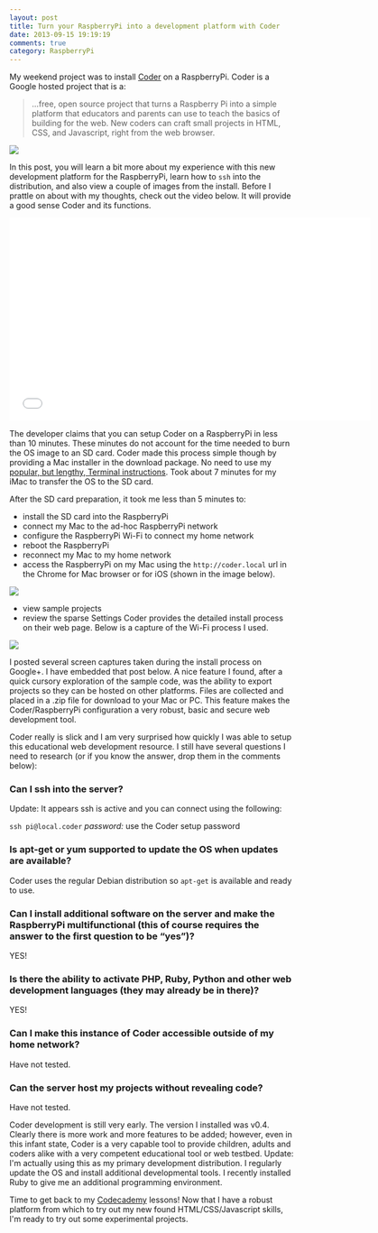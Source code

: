 ```yaml
---
layout: post
title: Turn your RaspberryPi into a development platform with Coder
date: 2013-09-15 19:19:19
comments: true
category: RaspberryPi
---
```


My weekend project was to install [Coder][1] on a RaspberryPi. Coder is a Google hosted project that is a:

> …free, open source project that turns a Raspberry Pi into a simple platform that educators and parents can use to teach the basics of building for the web. New coders can craft small projects in HTML, CSS, and Javascript, right from the web browser.

![][2]

In this post, you will learn a bit more about my experience with this new development platform for the RaspberryPi, learn how to `ssh` into the distribution, and also view a couple of images from the install. Before I prattle on about with my thoughts, check out the video below. It will provide a good sense Coder and its functions.

<iframe width="640" height="360" src="//www.youtube.com/embed/wH24YwdayFg" frameborder="0" allowfullscreen></iframe>

The developer claims that you can setup Coder on a RaspberryPi in less than 10 minutes. These minutes do not account for the time needed to burn the OS image to an SD card. Coder made this process simple though by providing a Mac installer in the download package. No need to use my [popular, but lengthy, Terminal instructions][3]. Took about 7 minutes for my iMac to transfer the OS to the SD card.

After the SD card preparation, it took me less than 5 minutes to:

* install the SD card into the RaspberryPi
* connect my Mac to the ad-hoc RaspberryPi network
* configure the RaspberryPi Wi-Fi to connect my home network
* reboot the RaspberryPi
* reconnect my Mac to my home network
* access the RaspberryPi on my Mac using the `http://coder.local` url in the Chrome for Mac browser or for iOS (shown in the image below).

![][4]

* view sample projects
* review the sparse Settings
Coder provides the detailed install process on their web page. Below is a capture of the Wi-Fi process I used.

![][5]

I posted several screen captures taken during the install process on Google+. I have embedded that post below.
A nice feature I found, after a quick cursory exploration of the sample code, was the ability to export projects so they can be hosted on other platforms. Files are collected and placed in a .zip file for download to your Mac or PC. This feature makes the Coder/RaspberryPi configuration a very robust, basic and secure web development tool.

Coder really is slick and I am very surprised how quickly I was able to setup this educational web development resource. I still have several questions I need to research (or if you know the answer, drop them in the comments below):

### Can I ssh into the server? 

Update: It appears ssh is active and you can connect using the following:

`ssh pi@local.coder`
_password:_ use the Coder setup password

### Is apt-get or yum supported to update the OS when updates are available?

Coder uses the regular Debian distribution so `apt-get` is available and ready to use.

### Can I install additional software on the server and make the RaspberryPi multifunctional (this of course requires the answer to the first question to be “yes”)?

YES!

### Is there the ability to activate PHP, Ruby, Python and other web development languages (they may already be in there)?

YES!

### Can I make this instance of Coder accessible outside of my home network?

Have not tested.

### Can the server host my projects without revealing code?

Have not tested.

Coder development is still very early. The version I installed was v0.4. Clearly there is more work and more features to be added; however, even in this infant state, Coder is a very capable tool to provide children, adults and coders alike with a very competent educational tool or web testbed. Update: I'm actually using this as my primary development distribution. I regularly update the OS and install additional developmental tools. I recently installed Ruby to give me an additional programming environment.

Time to get back to my [Codecademy][6] lessons! Now that I have a robust platform from which to try out my new found HTML/CSS/Javascript skills, I'm ready to try out some experimental projects.

[1]: http://goo.gl/coder
[2]: http://3.bp.blogspot.com/-Urw-A65pmh0/UjYMGHUaDHI/AAAAAAABLmc/qNJhlg9i3UU/s320/coder+video+screen+capture.png
[3]: http://www.stevencombs.com/apple/2009/05/27/create-bootable-usb-drive-osx.html
[4]: http://1.bp.blogspot.com/-jvA6SQu8eMw/UjYN3BYgFcI/AAAAAAABLmo/PxfcjCFraJU/s400/IMG_0450.PNG
[5]: http://2.bp.blogspot.com/-waf7NHPGSe4/UjYI2-9WeqI/AAAAAAABLmM/HrQBy_70yQk/s400/Coder+wifi+install.png
[6]: http://www.codecademy.com/doccombs